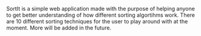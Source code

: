 SortIt is a simple web application made with the purpose of helping anyone to get better understanding of how different sorting algortihms work. There are 10 different sorting techniques for the user to play around with at the moment. More will be added in the future.
